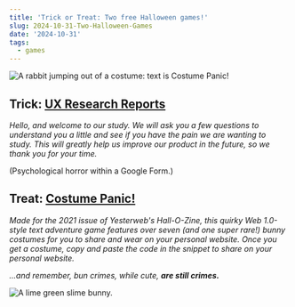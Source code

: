 ```yaml
---
title: 'Trick or Treat: Two free Halloween games!'
slug: 2024-10-31-Two-Halloween-Games
date: '2024-10-31'
tags:
  - games
---
```


![A rabbit jumping out of a costume: text is Costume Panic!](https://illuminesce.neocities.org/blog/posts/images/Costume_Panic.png)

## Trick: [UX Research Reports](https://forms.gle/CCtHDUcm3bSWmQuQ8)

_Hello, and welcome to our study. We will ask you a few questions to understand you a little and see if you have the pain we are wanting to study. This will greatly help us improve our product in the future, so we thank you for your time._

(Psychological horror within a Google Form.)

## Treat: [Costume Panic!](https://illuminesce.itch.io/costume-panic)

_Made for the 2021 issue of Yesterweb's Hall-O-Zine, this quirky Web 1.0-style text adventure game features over seven (and one super rare!) bunny costumes for you to share and wear on your personal website. Once you get a costume, copy and paste the code in the snippet to share on your personal website._

_...and remember, bun crimes, while cute, **are still crimes.**_

![A lime green slime bunny.](https://illuminesce.neocities.org/hallozine/4_slime_bun.png)
